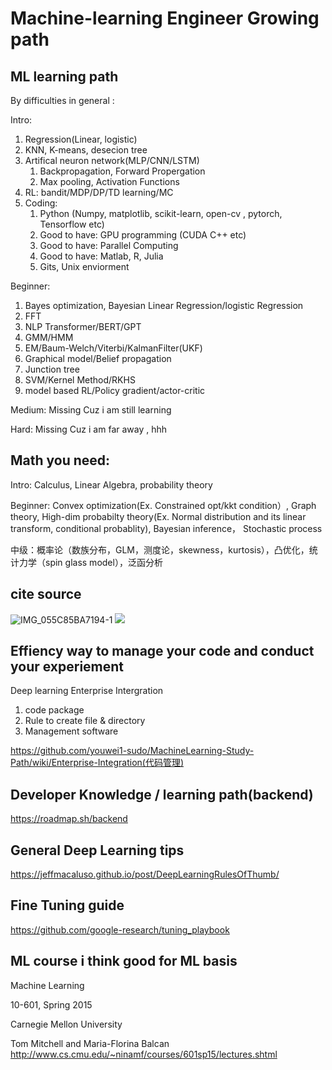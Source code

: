 # Machine-learning Engineer Growing path

ML learning path
--
By difficulties in general :

Intro: 
  1. Regression(Linear, logistic)
  2. KNN, K-means, desecion tree 
  3. Artifical neuron network(MLP/CNN/LSTM)
      1. Backpropagation, Forward Propergation
      2. Max pooling, Activation Functions
  4.  RL: bandit/MDP/DP/TD learning/MC
  5. Coding:
      1. Python (Numpy, matplotlib, scikit-learn, open-cv , pytorch, Tensorflow etc) 
      2. Good to have: GPU programming (CUDA C++ etc)
      3. Good to have: Parallel Computing 
      4. Good to have: Matlab, R, Julia
      5. Gits, Unix enviorment

Beginner:

  1. Bayes optimization,  Bayesian Linear Regression/logistic Regression
  2. FFT
  3. NLP Transformer/BERT/GPT
  4. GMM/HMM
  5. EM/Baum-Welch/Viterbi/KalmanFilter(UKF)
  6. Graphical model/Belief propagation
  7. Junction tree
  8. SVM/Kernel Method/RKHS
  9. model based RL/Policy gradient/actor-critic


Medium: 
  Missing Cuz i am still learning

Hard:
  Missing Cuz i am far away , hhh
  
Math you need:
--
  Intro: Calculus, Linear Algebra, probability theory
  
  Beginner: Convex optimization(Ex. Constrained opt/kkt condition）, Graph theory, High-dim probabilty theory(Ex. Normal distribution and its linear transform, conditional probablity), Bayesian inference， Stochastic process

  中级：概率论（数族分布，GLM，测度论，skewness，kurtosis），凸优化，统计力学（spin glass model），泛函分析

## cite source
![IMG_055C85BA7194-1](https://github.com/youwei1-sudo/MachineLearning-Study-Path/assets/45375571/2fc27e58-094a-4cce-a3eb-45c4e127f9a1)
![ ](https://github.com/youwei1-sudo/MachineLearning-Study-Path/assets/45375571/37d43689-f895-4035-aed8-95aca0514fec)

## Effiency way to manage your code and conduct your experiement
Deep learning Enterprise Intergration
1. code package
2. Rule to create file & directory 
3. Management software

https://github.com/youwei1-sudo/MachineLearning-Study-Path/wiki/Enterprise-Integration(代码管理)

## Developer Knowledge / learning path(backend)
https://roadmap.sh/backend

## General Deep Learning tips
https://jeffmacaluso.github.io/post/DeepLearningRulesOfThumb/


## Fine Tuning guide
https://github.com/google-research/tuning_playbook

## ML course i think good for ML basis


Machine Learning

10-601, Spring 2015

Carnegie Mellon University

Tom Mitchell and Maria-Florina Balcan 
http://www.cs.cmu.edu/~ninamf/courses/601sp15/lectures.shtml
